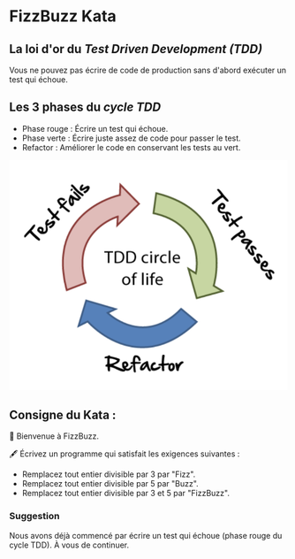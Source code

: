 # FizzBuzz Kata

## La loi d'or du _Test Driven Development (TDD)_

Vous ne pouvez pas écrire de code de production sans d'abord exécuter un test qui échoue.

## Les 3 phases du _cycle TDD_

* Phase rouge : Écrire un test qui échoue.
* Phase verte : Écrire juste assez de code pour passer le test.
* Refactor : Améliorer le code en conservant les tests au vert.

![Red-Green-Refactor](tdd-image.png)

## Consigne du Kata :

👋 Bienvenue à FizzBuzz.

🖋️ Écrivez un programme qui satisfait les exigences suivantes :
* Remplacez tout entier divisible par 3 par "Fizz".
* Remplacez tout entier divisible par 5 par "Buzz".
* Remplacez tout entier divisible par 3 et 5 par "FizzBuzz".

### Suggestion ###

Nous avons déjà commencé par écrire un test qui échoue (phase rouge du cycle TDD). 
À vous de continuer.
